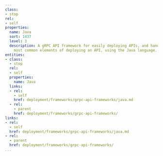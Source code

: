 ```yaml
---
class:
- stop
rel:
- self
properties:
  name: Java
  sort: 1437
  level: 3
  description: A gRPC API framework for easily deploying APIs, and handles all the
    most common elements of deploying an API, using the Java language.
entities:
- class:
  - stop
  rel:
  - self
  properties:
    name: Java
  links:
  - rel:
    - self
    href: deployment/frameworks/grpc-api-frameworks/java.md
  - rel:
    - parent
    href: deployment/frameworks/grpc-api-frameworks/
links:
- rel:
  - self
  href: deployment/frameworks/grpc-api-frameworks/java.md
- rel:
  - parent
  href: deployment/frameworks/grpc-api-frameworks/
...
```

